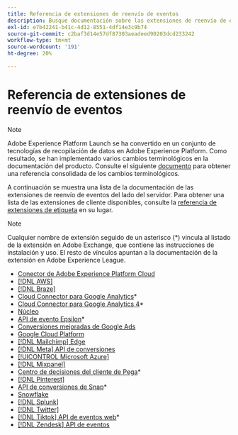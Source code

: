 ```yaml
---
title: Referencia de extensiones de reenvío de eventos
description: Busque documentación sobre las extensiones de reenvío de eventos en Adobe Experience Platform.
exl-id: e7b42241-b41c-4d12-8551-4df14e3c9b74
source-git-commit: c2baf3d14e57df87303aeadeed90203dcd233242
workflow-type: tm+mt
source-wordcount: '191'
ht-degree: 20%

---
```


# Referencia de extensiones de reenvío de eventos

>[!NOTE]
>
>Adobe Experience Platform Launch se ha convertido en un conjunto de tecnologías de recopilación de datos en Adobe Experience Platform. Como resultado, se han implementado varios cambios terminológicos en la documentación del producto. Consulte el siguiente [documento](../../term-updates.md) para obtener una referencia consolidada de los cambios terminológicos.

<div id="recs-overview-body-1"></div>
<div id="recs-overview-body-2"></div>
<div id="recs-overview-body-3"></div>
<div id="recs-overview-body-4"></div>
<div id="recs-overview-body-5"></div>
<div id="recs-overview-body-6"></div>

A continuación se muestra una lista de la documentación de las extensiones de reenvío de eventos del lado del servidor. Para obtener una lista de las extensiones de cliente disponibles, consulte la [referencia de extensiones de etiqueta](../client/overview.md) en su lugar.

>[!NOTE]
>
>Cualquier nombre de extensión seguido de un asterisco (*) vincula al listado de la extensión en Adobe Exchange, que contiene las instrucciones de instalación y uso. El resto de vínculos apuntan a la documentación de la extensión en Adobe Experience League.

* [Conector de Adobe Experience Platform Cloud](./cloud-connector/overview.md)
* [[!DNL AWS]](./aws/overview.md)
* [[!DNL Braze]](./braze/overview.md)
* [Cloud Connector para Google Analytics](https://exchange.adobe.com/apps/ec/106542)*
* [Cloud Connector para Google Analytics 4](https://partners.adobe.com/exchangeprogram/experiencecloud/exchange.details.109820.html)*
* [Núcleo](./core/overview.md)
* [API de evento Epsilon](https://exchange.adobe.com/apps/ec/109127)*
* [Conversiones mejoradas de Google Ads](./google-ads-enhanced-conversions/overview.md)
* [Google Cloud Platform](./google-cloud-platform/overview.md)
* [[!DNL Mailchimp] Edge](./mailchimp/overview.md)
* [[!DNL Meta] API de conversiones](./meta/overview.md)
* [[!UICONTROL Microsoft Azure]](./azure/overview.md)
* [[!DNL Mixpanel]](./mixpanel/overview.md)
* [Centro de decisiones del cliente de Pega](https://exchange.adobe.com/apps/ec/107597)*
* [[!DNL Pinterest]](./pinterest/overview.md)
* [API de conversiones de Snap](https://exchange.adobe.com/apps/ec/108550)*
* [Snowflake](./snowflake/overview.md)
* [[!DNL Splunk]](./splunk/overview.md)
* [[!DNL Twitter]](./twitter/overview.md)
* [[!DNL Tiktok] API de eventos web](https://exchange.adobe.com/apps/ec/109834)*
* [[!DNL Zendesk] API de eventos](./zendesk/overview.md)
